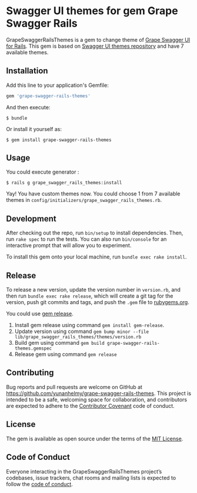 # Swagger UI themes for gem Grape Swagger Rails

GrapeSwaggerRailsThemes is a gem to change theme of [Grape Swagger UI for Rails](https://github.com/ruby-grape/grape-swagger-rails). This gem is based on [Swagger UI themes repository](https://github.com/ostranme/swagger-ui-themes) and have 7 available themes.

## Installation

Add this line to your application's Gemfile:

```ruby
gem 'grape-swagger-rails-themes'
```

And then execute:

    $ bundle

Or install it yourself as:

    $ gem install grape-swagger-rails-themes

## Usage

You could execute generator :

    $ rails g grape_swagger_rails_themes:install

Yay! You have custom themes now. You could choose 1 from 7 available themes in `config/initializers/grape_swagger_rails_themes.rb`.

## Development

After checking out the repo, run `bin/setup` to install dependencies. Then, run `rake spec` to run the tests. You can also run `bin/console` for an interactive prompt that will allow you to experiment.

To install this gem onto your local machine, run `bundle exec rake install`. 

## Release

To release a new version, update the version number in `version.rb`, and then run `bundle exec rake release`, which will create a git tag for the version, push git commits and tags, and push the `.gem` file to [rubygems.org](https://rubygems.org).

You could use [gem release](https://github.com/svenfuchs/gem-release). 
1. Install gem release using command `gem install gem-release`. 
2. Update version using command `gem bump minor --file lib/grape_swagger_rails_themes/themes/version.rb`
3. Build gem using command `gem build grape-swagger-rails-themes.gemspec`
4. Release gem using command `gem release`

## Contributing

Bug reports and pull requests are welcome on GitHub at https://github.com/yunanhelmy/grape-swagger-rails-themes. This project is intended to be a safe, welcoming space for collaboration, and contributors are expected to adhere to the [Contributor Covenant](http://contributor-covenant.org) code of conduct.

## License

The gem is available as open source under the terms of the [MIT License](https://opensource.org/licenses/MIT).

## Code of Conduct

Everyone interacting in the GrapeSwaggerRailsThemes project’s codebases, issue trackers, chat rooms and mailing lists is expected to follow the [code of conduct](https://github.com/yunanhelmy/grape-swagger-rails-themes/blob/master/CODE_OF_CONDUCT.md).

